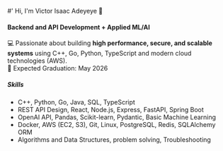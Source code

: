 #' Hi, I'm Victor Isaac Adeyeye 👋

#### Backend and API Development + Applied ML/AI
💻 Passionate about building **high performance, secure, and scalable systems** using C++, Go, Python, TypeScript and modern cloud technologies (AWS). <br>
📅 Expected Graduation: May 2026 

##### Skills
- C++, Python, Go, Java, SQL, TypeScript<br>
- REST API Design, React, Node.js, Express, FastAPI, Spring Boot<br>
- OpenAI API, Pandas, Scikit-learn, Pydantic, Basic Machine Learning <br>
- Docker, AWS (EC2, S3), Git, Linux, PostgreSQL, Redis, SQLAlchemy ORM <br>
- Algorithms and Data Structures, problem solving, Troubleshooting <br> 
